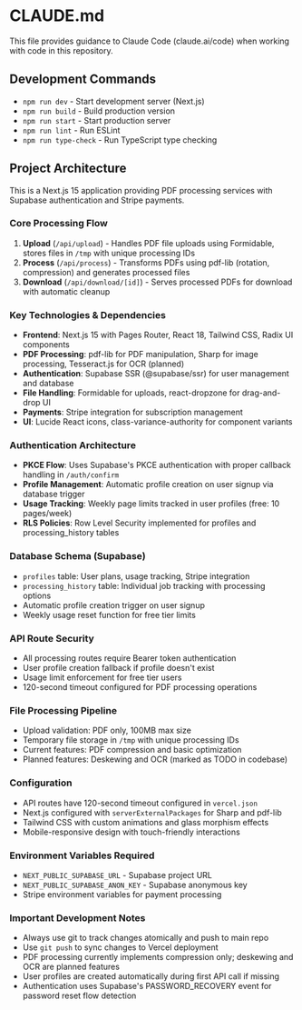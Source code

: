 # CLAUDE.md

This file provides guidance to Claude Code (claude.ai/code) when working with code in this repository.

## Development Commands

- `npm run dev` - Start development server (Next.js)
- `npm run build` - Build production version
- `npm run start` - Start production server
- `npm run lint` - Run ESLint
- `npm run type-check` - Run TypeScript type checking

## Project Architecture

This is a Next.js 15 application providing PDF processing services with Supabase authentication and Stripe payments.

### Core Processing Flow
1. **Upload** (`/api/upload`) - Handles PDF file uploads using Formidable, stores files in `/tmp` with unique processing IDs
2. **Process** (`/api/process`) - Transforms PDFs using pdf-lib (rotation, compression) and generates processed files
3. **Download** (`/api/download/[id]`) - Serves processed PDFs for download with automatic cleanup

### Key Technologies & Dependencies
- **Frontend**: Next.js 15 with Pages Router, React 18, Tailwind CSS, Radix UI components
- **PDF Processing**: pdf-lib for PDF manipulation, Sharp for image processing, Tesseract.js for OCR (planned)
- **Authentication**: Supabase SSR (@supabase/ssr) for user management and database
- **File Handling**: Formidable for uploads, react-dropzone for drag-and-drop UI
- **Payments**: Stripe integration for subscription management
- **UI**: Lucide React icons, class-variance-authority for component variants

### Authentication Architecture
- **PKCE Flow**: Uses Supabase's PKCE authentication with proper callback handling in `/auth/confirm`
- **Profile Management**: Automatic profile creation on user signup via database trigger
- **Usage Tracking**: Weekly page limits tracked in user profiles (free: 10 pages/week)
- **RLS Policies**: Row Level Security implemented for profiles and processing_history tables

### Database Schema (Supabase)
- `profiles` table: User plans, usage tracking, Stripe integration
- `processing_history` table: Individual job tracking with processing options
- Automatic profile creation trigger on user signup
- Weekly usage reset function for free tier limits

### API Route Security
- All processing routes require Bearer token authentication
- User profile creation fallback if profile doesn't exist
- Usage limit enforcement for free tier users
- 120-second timeout configured for PDF processing operations

### File Processing Pipeline
- Upload validation: PDF only, 100MB max size
- Temporary file storage in `/tmp` with unique processing IDs
- Current features: PDF compression and basic optimization
- Planned features: Deskewing and OCR (marked as TODO in codebase)

### Configuration
- API routes have 120-second timeout configured in `vercel.json`
- Next.js configured with `serverExternalPackages` for Sharp and pdf-lib
- Tailwind CSS with custom animations and glass morphism effects
- Mobile-responsive design with touch-friendly interactions

### Environment Variables Required
- `NEXT_PUBLIC_SUPABASE_URL` - Supabase project URL
- `NEXT_PUBLIC_SUPABASE_ANON_KEY` - Supabase anonymous key
- Stripe environment variables for payment processing

### Important Development Notes
- Always use git to track changes atomically and push to main repo
- Use `git push` to sync changes to Vercel deployment
- PDF processing currently implements compression only; deskewing and OCR are planned features
- User profiles are created automatically during first API call if missing
- Authentication uses Supabase's PASSWORD_RECOVERY event for password reset flow detection